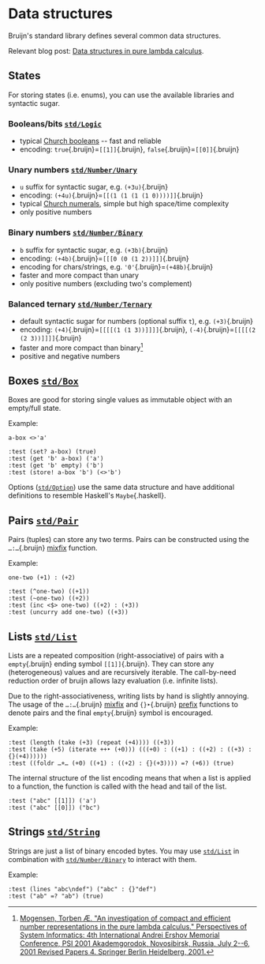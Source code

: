 # Data structures

Bruijn's standard library defines several common data structures.

Relevant blog post: [Data structures in pure lambda
calculus](https://text.marvinborner.de/2023-04-07-01.html).

## States

For storing states (i.e. enums), you can use the available libraries and
syntactic sugar.

### Booleans/bits [`std/Logic`](/std/Logic.bruijn.html)

-   typical [Church
    booleans](https://en.wikipedia.org/wiki/Church_encoding#Church_Booleans)
    -- fast and reliable
-   encoding: `true`{.bruijn}=`[[1]]`{.bruijn},
    `false`{.bruijn}=`[[0]]`{.bruijn}

### Unary numbers [`std/Number/Unary`](/std/Number_Unary.bruijn.html)

-   `u` suffix for syntactic sugar, e.g. `(+3u)`{.bruijn}
-   encoding: `(+4u)`{.bruijn}=`[[(1 (1 (1 (1 0))))]]`{.bruijn}
-   typical [Church
    numerals](https://en.wikipedia.org/wiki/Church_encoding#Church_numerals),
    simple but high space/time complexity
-   only positive numbers

### Binary numbers [`std/Number/Binary`](/std/Number_Binary.bruijn.html)

-   `b` suffix for syntactic sugar, e.g. `(+3b)`{.bruijn}
-   encoding: `(+4b)`{.bruijn}=`[[[0 (0 (1 2))]]]`{.bruijn}
-   encoding for chars/strings, e.g. `'0'`{.bruijn}=`(+48b)`{.bruijn}
-   faster and more compact than unary
-   only positive numbers (excluding two's complement)

### Balanced ternary [`std/Number/Ternary`](/std/Number_Ternary.bruijn.html)

-   default syntactic sugar for numbers (optional suffix `t`),
    e.g. `(+3)`{.bruijn}
-   encoding: `(+4)`{.bruijn}=`[[[[(1 (1 3))]]]]`{.bruijn},
    `(-4)`{.bruijn}=`[[[[(2 (2 3))]]]]`{.bruijn}
-   faster and more compact than binary[^1]
-   positive and negative numbers

## Boxes [`std/Box`](/std/Box.bruijn.html)

Boxes are good for storing single values as immutable object with an
empty/full state.

Example:

``` bruijn
a-box <>'a'

:test (set? a-box) (true)
:test (get 'b' a-box) ('a')
:test (get 'b' empty) ('b')
:test (store! a-box 'b') (<>'b')
```

Options ([`std/Option`](/std/Option.bruijn.html)) use the same data
structure and have additional definitions to resemble Haskell's
`Maybe`{.haskell}.

## Pairs [`std/Pair`](/std/Pair.bruijn.html)

Pairs (tuples) can store any two terms. Pairs can be constructed using
the `…:…`{.bruijn} [mixfix](mixfix.md) function.

Example:

``` bruijn
one-two (+1) : (+2)

:test (^one-two) ((+1))
:test (~one-two) ((+2))
:test (inc <$> one-two) ((+2) : (+3))
:test (uncurry add one-two) ((+3))
```

## Lists [`std/List`](/std/List.bruijn.html)

Lists are a repeated composition (right-associative) of pairs with a
`empty`{.bruijn} ending symbol `[[1]]`{.bruijn}. They can store any
(heterogeneous) values and are recursively iterable. The call-by-need
reduction order of bruijn allows lazy evaluation (i.e. infinite lists).

Due to the right-associativeness, writing lists by hand is slightly
annoying. The usage of the `…:…`{.bruijn} [mixfix](mixfix.md) and
`{}‣`{.bruijn} [prefix](prefix.md) functions to denote pairs and the
final `empty`{.bruijn} symbol is encouraged.

Example:

``` bruijn
:test (length (take (+3) (repeat (+4)))) ((+3))
:test (take (+5) (iterate ++‣ (+0))) (((+0) : ((+1) : ((+2) : ((+3) : {}(+4))))))
:test ((foldr …+… (+0) ((+1) : ((+2) : {}(+3)))) =? (+6)) (true)
```

The internal structure of the list encoding means that when a list is
applied to a function, the function is called with the head and tail of
the list.

``` bruijn
:test ("abc" [[1]]) ('a')
:test ("abc" [[0]]) ("bc")
```

## Strings [`std/String`](/std/String.bruijn.html)

Strings are just a list of binary encoded bytes. You may use
[`std/List`](/std/List.bruijn.html) in combination with
[`std/Number/Binary`](/std/Number/Binary.bruijn.html) to interact with
them.

Example:

``` bruijn
:test (lines "abc\ndef") ("abc" : {}"def")
:test ("ab" =? "ab") (true)
```

[^1]: [Mogensen, Torben Æ. "An investigation of compact and efficient
    number representations in the pure lambda calculus." Perspectives of
    System Informatics: 4th International Andrei Ershov Memorial
    Conference, PSI 2001 Akademgorodok, Novosibirsk, Russia, July 2--6,
    2001 Revised Papers 4. Springer Berlin Heidelberg,
    2001.](https://doi.org/10.1007/3-540-45575-2_20)
